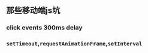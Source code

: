 ## 那些移动端js坑

### click events 300ms delay


### `setTimeout`,`requestAnimationFrame`,`setInterval` 
